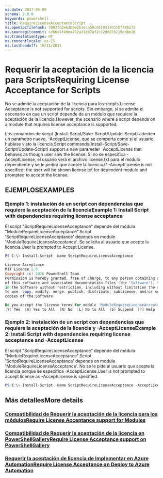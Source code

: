 ```yaml
---
ms.date: 2017-06-09
schema: 2.0.0
keywords: powershell
title: RequireLicenseAcceptanceScript
ms.openlocfilehash: 7092fb2e63b9e2b1eca59cd418317631bff8b172
ms.sourcegitcommit: cd66d4f49ea762a31887af2c72d087b219ddbe10
ms.translationtype: HT
ms.contentlocale: es-ES
ms.lasthandoff: 10/11/2017
---
```

# <a name="requiring-license-acceptance-for-scripts"></a><span data-ttu-id="6f0fe-103">Requerir la aceptación de la licencia para Scripts</span><span class="sxs-lookup"><span data-stu-id="6f0fe-103">Requiring License Acceptance for Scripts</span></span>

<span data-ttu-id="6f0fe-104">No se admite la aceptación de la licencia para los scripts.</span><span class="sxs-lookup"><span data-stu-id="6f0fe-104">License Acceptance is not supported for scripts.</span></span> <span data-ttu-id="6f0fe-105">Sin embargo, sí se admite el escenario en que un script depende de un módulo que requiere la aceptación de la licencia.</span><span class="sxs-lookup"><span data-stu-id="6f0fe-105">However, the scenario where a script depends on a module that requires license acceptance is supported.</span></span>

<span data-ttu-id="6f0fe-106">Los comandos de script (Install-Script/Save-Script/Update-Script) admiten un parámetro nuevo, -AcceptLicense, que se comporta como si el usuario hubiese visto la licencia.</span><span class="sxs-lookup"><span data-stu-id="6f0fe-106">Script commands(Install-Script/Save-Script/Update-Script) support a new parameter -AcceptLicense that behaves as though user saw the license.</span></span> <span data-ttu-id="6f0fe-107">Si no se especifica -AcceptLicense, el usuario verá el archivo license.txt para el módulo dependiente y se le pedirá que acepte la licencia.</span><span class="sxs-lookup"><span data-stu-id="6f0fe-107">If -AcceptLicense is not specified; the user will be shown license.txt for dependent module and prompted to accept the license.</span></span>

## <a name="examples"></a><span data-ttu-id="6f0fe-108">EJEMPLOS</span><span class="sxs-lookup"><span data-stu-id="6f0fe-108">EXAMPLES</span></span>

### <a name="example-1-install-script-with-dependencies-requiring-license-acceptance"></a><span data-ttu-id="6f0fe-109">Ejemplo 1: instalación de un script con dependencias que requiere la aceptación de la licencia</span><span class="sxs-lookup"><span data-stu-id="6f0fe-109">Example 1: Install Script with dependencies requiring license acceptance</span></span>
<span data-ttu-id="6f0fe-110">El script "ScriptRequireLicenseAcceptance" depende del módulo "ModuleRequireLicenseAcceptance".</span><span class="sxs-lookup"><span data-stu-id="6f0fe-110">Script 'ScriptRequireLicenseAcceptance' depends on module 'ModuleRequireLicenseAcceptance'.</span></span> <span data-ttu-id="6f0fe-111">Se solicita al usuario que acepte la licencia.</span><span class="sxs-lookup"><span data-stu-id="6f0fe-111">User is prompted to Accept License.</span></span>
```PowerShell
PS C:\> Install-Script -Name ScriptRequireLicenseAcceptance

License Acceptance
MIT License 2.0
Copyright (c) 2016 PowerShell Team
Permission is hereby granted, free of charge, to any person obtaining a copy
of this software and associated documentation files (the "Software"), to deal
in the Software without restriction, including without limitation the rights
to use, copy, modify, merge, publish, distribute, sublicense, and/or sell
copies of the Software.

Do you accept the license terms for module 'ModuleRequireLicenseAcceptance'.
[Y] Yes  [A] Yes to All  [N] No  [L] No to All  [S] Suspend  [?] Help (default is "N"): 
```

### <a name="example-2-install-script-with-dependencies-requiring-license-acceptance-and--acceptlicense"></a><span data-ttu-id="6f0fe-112">Ejemplo 2: instalación de un script con dependencias que requiere la aceptación de la licencia y -AcceptLicense</span><span class="sxs-lookup"><span data-stu-id="6f0fe-112">Example 2: Install Script with dependencies requiring license acceptance and -AcceptLicense</span></span>
<span data-ttu-id="6f0fe-113">El script "ScriptRequireLicenseAcceptance" depende del módulo "ModuleRequireLicenseAcceptance".</span><span class="sxs-lookup"><span data-stu-id="6f0fe-113">Script 'ScriptRequireLicenseAcceptance' depends on module 'ModuleRequireLicenseAcceptance'.</span></span> <span data-ttu-id="6f0fe-114">No se le pide al usuario que acepte la licencia porque se especifica -AcceptLicense.</span><span class="sxs-lookup"><span data-stu-id="6f0fe-114">User is not prompted to accept license as -AcceptLicense is specified.</span></span>
```PowerShell
PS C:\> Install-Script -Name ScriptRequireLicenseAcceptance -AcceptLicense
```

## <a name="more-details"></a><span data-ttu-id="6f0fe-115">Más detalles</span><span class="sxs-lookup"><span data-stu-id="6f0fe-115">More details</span></span>
### <a name="require-license-acceptance-support-for-modulesmodulerequirelicenseacceptancemd"></a>[<span data-ttu-id="6f0fe-116">Compatibilidad de Requerir la aceptación de la licencia para los módulos</span><span class="sxs-lookup"><span data-stu-id="6f0fe-116">Require License Acceptance support for Modules</span></span>](../module/RequireLicenseAcceptance.md)

### <a name="require-license-acceptance-support-on-powershellgallerypsgallerypsgalleryrequireslicenseacceptancemd"></a>[<span data-ttu-id="6f0fe-117">Compatibilidad de Requerir la aceptación de la licencia en PowerShellGallery</span><span class="sxs-lookup"><span data-stu-id="6f0fe-117">Require License Acceptance support on PowerShellGallery</span></span>](../../psgallery/psgallery_requires_license_acceptance.md)

### <a name="require-license-acceptance-on-deploy-to-azure-automationpsgallerypsgallerydeploytoazureautomationrequirelicenseacceptancemd"></a>[<span data-ttu-id="6f0fe-118">Requerir la aceptación de licencia de Implementar en Azure Automation</span><span class="sxs-lookup"><span data-stu-id="6f0fe-118">Require License Acceptance on Deploy to Azure Automation</span></span>](../../psgallery/psgallery_deploy_to_azure_automation_requireLicenseAcceptance.md)
